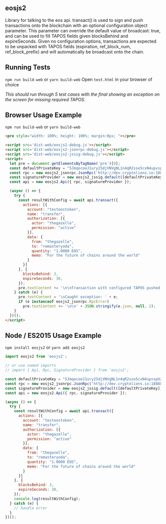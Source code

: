 ## eosjs2

Library for talking to the eos api. transact() is used to sign and push transactions onto the blockchain with an optional configuration object parameter.  This parameter can override the default value of broadcast: true, and can be used to fill TAPOS fields given blocksBehind and expireSeconds.  Given no configuration options, transactions are expected to be unpacked with TAPOS fields (expiration, ref_block_num, ref_block_prefix) and will automatically be broadcast onto the chain.

## Running Tests

`npm run build-web` or `yarn build-web`
Open `test.html` in your browser of choice

*This should run through 5 test cases with the final showing an exception on the screen for missing required TAPOS.*


## Browser Usage Example

`npm run build-web` or `yarn build-web`

```html
<pre style="width: 100%; height: 100%; margin:0px; "></pre>

<script src='dist-web/eosjs2-debug.js'></script>
<script src='dist-web/eosjs2-jsonrpc-debug.js'></script>
<script src='dist-web/eosjs2-jssig-debug.js'></script>
<script>
  let pre = document.getElementsByTagName('pre')[0];
  const defaultPrivateKey = "5JmqocoeJ1ury2SdjVNVgNL1n4qR2sse5cxN4upvspU2R5PEnxP"; // thegazelle
  const rpc = new eosjs2_jsonrpc.JsonRpc('http://dev.cryptolions.io:18888');
  const signatureProvider = new eosjs2_jssig.default([defaultPrivateKey]);
  const api = new eosjs2.Api({ rpc, signatureProvider });

  (async () => {
    try {
      const resultWithConfig = await api.transact({
        actions: [{
          account: "testeostoken",
          name: "transfer",
          authorization: [{
            actor: "thegazelle",
            permission: "active"
          }],
          data: {
            from: "thegazelle",
            to: "remasteryoda",
            quantity: "1.0000 EOS",
            memo: "For the future of chains around the world"
          }
        }]
      }, {
        blocksBehind: 3,
        expireSeconds: 30,
      });
      pre.textContent += '\n\nTransaction with configured TAPOS pushed!\n\n' + JSON.stringify(resultWithConfig, null, 2);
    } catch (e) {
      pre.textContent = '\nCaught exception: ' + e;
      if (e instanceof eosjs2_jsonrpc.RpcError)
        pre.textContent += '\n\n' + JSON.stringify(e.json, null, 2);
    }
  })();
</script>
```

## Node / ES2015 Usage Example

`npm install eosjs2` or `yarn add eosjs2`

```javascript
import eosjs2 from 'eosjs2';

// or use named imports
// import { Api, Rpc, SignatureProvider } from 'eosjs2';

const defaultPrivateKey = "5JmqocoeJ1ury2SdjVNVgNL1n4qR2sse5cxN4upvspU2R5PEnxP"; // thegazelle
const rpc = new eosjs2_jsonrpc.JsonRpc('http://dev.cryptolions.io:18888');
const signatureProvider = new eosjs2_jssig.default([defaultPrivateKey]);
const api = new eosjs2.Api({ rpc, signatureProvider });

(async () => {
  try {
    const resultWithConfig = await api.transact({
      actions: [{
        account: "testeostoken",
        name: "transfer",
        authorization: [{
          actor: "thegazelle",
          permission: "active"
        }],
        data: {
          from: "thegazelle",
          to: "remasteryoda",
          quantity: "1.0000 EOS",
          memo: "For the future of chains around the world"
        }
      }]
    }, {
      blocksBehind: 3,
      expireSeconds: 30,
    });
    console.log(resultWithConfig);
  } catch (e) {
    // handle error
  }
})();
```
